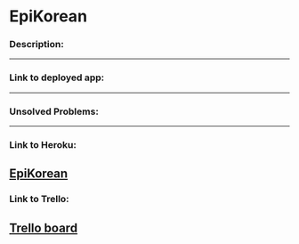 # EpiKorean

### Description:

---

### Link to deployed app:

---

### Unsolved Problems:

---

### Link to Heroku:
[EpiKorean](https://epikorean.herokuapp.com/)
---

### Link to Trello:
[Trello board](https://trello.com/b/pKq6iQ24/sei-project-2)
---